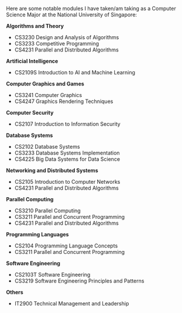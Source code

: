 Here are some notable modules I have taken/am taking as a Computer Science Major at the National University of Singapore:

**Algorithms and Theory**
- CS3230 Design and Analysis of Algorithms
- CS3233 Competitive Programming
- CS4231 Parallel and Distributed Algorithms

**Artificial Intelligence**
- CS2109S Introduction to AI and Machine Learning

**Computer Graphics and Games**
- CS3241 Computer Graphics
- CS4247 Graphics Rendering Techniques

**Computer Security**
- CS2107 Introduction to Information Security

**Database Systems**
- CS2102 Database Systems
- CS3233 Database Systems Implementation
- CS4225 Big Data Systems for Data Science

**Networking and Distributed Systems**
- CS2105 Introduction to Computer Networks 
- CS4231 Parallel and Distributed Algorithms

**Parallel Computing**
- CS3210 Parallel Computing
- CS3211 Parallel and Concurrent Programming
- CS4231 Parallel and Distributed Algorithms

**Programming Languages**
- CS2104 Programming Language Concepts
- CS3211 Parallel and Concurrent Programming

**Software Engineering**
- CS2103T Software Engineering
- CS3219 Software Engineering Principles and Patterns

**Others**
- IT2900 Technical Management and Leadership
